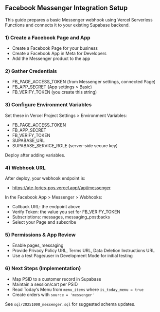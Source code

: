 ## Facebook Messenger Integration Setup

This guide prepares a basic Messenger webhook using Vercel Serverless Functions and connects it to your existing Supabase backend.

### 1) Create a Facebook Page and App
- Create a Facebook Page for your business
- Create a Facebook App in Meta for Developers
- Add the Messenger product to the app

### 2) Gather Credentials
- FB_PAGE_ACCESS_TOKEN (from Messenger settings, connected Page)
- FB_APP_SECRET (App settings > Basic)
- FB_VERIFY_TOKEN (you create this string)

### 3) Configure Environment Variables
Set these in Vercel Project Settings > Environment Variables:
- FB_PAGE_ACCESS_TOKEN
- FB_APP_SECRET
- FB_VERIFY_TOKEN
- SUPABASE_URL
- SUPABASE_SERVICE_ROLE (server-side secure key)

Deploy after adding variables.

### 4) Webhook URL
After deploy, your webhook endpoint is:
- https://ate-lories-pos.vercel.app//api/messenger

In the Facebook App > Messenger > Webhooks:
- Callback URL: the endpoint above
- Verify Token: the value you set for FB_VERIFY_TOKEN
- Subscriptions: messages, messaging_postbacks
- Select your Page and subscribe

### 5) Permissions & App Review
- Enable pages_messaging
- Provide Privacy Policy URL, Terms URL, Data Deletion Instructions URL
- Use a test Page/user in Development Mode for initial testing

### 6) Next Steps (Implementation)
- Map PSID to a customer record in Supabase
- Maintain a session/cart per PSID
- Read Today’s Menu from `menu_items` where `is_today_menu = true`
- Create orders with `source = 'messenger'`

See `sql/20251008_messenger.sql` for suggested schema updates.


